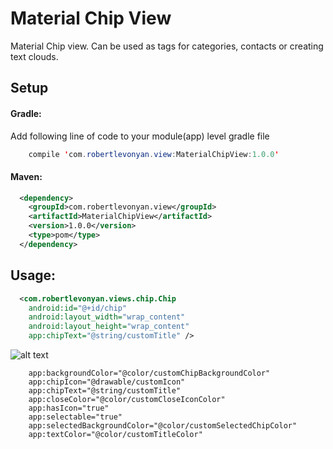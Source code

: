 # Material Chip View

Material Chip view. Can be used as tags for categories, contacts or creating text clouds.

## Setup

#### Gradle:

Add following line of code to your module(app) level gradle file

```java
    compile 'com.robertlevonyan.view:MaterialChipView:1.0.0'
```

#### Maven:

```xml
  <dependency>
    <groupId>com.robertlevonyan.view</groupId>
    <artifactId>MaterialChipView</artifactId>
    <version>1.0.0</version>
    <type>pom</type>
  </dependency>
```

## Usage:

```xml
  <com.robertlevonyan.views.chip.Chip
    android:id="@+id/chip"
    android:layout_width="wrap_content"
    android:layout_height="wrap_content"
    app:chipText="@string/customTitle" />
```
![alt text](https://github.com/robertlevonyan/materialChipView/blob/master/Images/sample.png)



```
    app:backgroundColor="@color/customChipBackgroundColor"
    app:chipIcon="@drawable/customIcon"
    app:chipText="@string/customTitle"
    app:closeColor="@color/customCloseIconColor"
    app:hasIcon="true"
    app:selectable="true"
    app:selectedBackgroundColor="@color/customSelectedChipColor"
    app:textColor="@color/customTitleColor"
```
